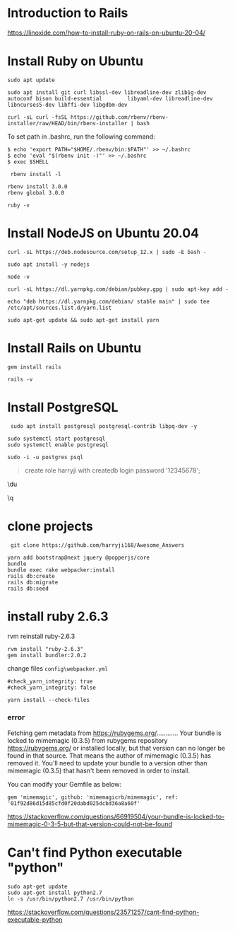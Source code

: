 # Introduction to Rails

https://linoxide.com/how-to-install-ruby-on-rails-on-ubuntu-20-04/

# Install Ruby on Ubuntu

```
sudo apt update
```
```
sudo apt install git curl libssl-dev libreadline-dev zlib1g-dev autoconf bison build-essential        libyaml-dev libreadline-dev libncurses5-dev libffi-dev libgdbm-dev
```

```
curl -sL curl -fsSL https://github.com/rbenv/rbenv-installer/raw/HEAD/bin/rbenv-installer | bash
```

To set path in .bashrc, run the following command:
```
$ echo 'export PATH="$HOME/.rbenv/bin:$PATH"' >> ~/.bashrc
$ echo 'eval "$(rbenv init -)"' >> ~/.bashrc
$ exec $SHELL
```

```
 rbenv install -l
```
```
rbenv install 3.0.0
rbenv global 3.0.0
```
```
ruby -v
```

# Install NodeJS on Ubuntu 20.04
```
curl -sL https://deb.nodesource.com/setup_12.x | sudo -E bash -
```

```
sudo apt install -y nodejs
```
```
node -v
```
```
curl -sL https://dl.yarnpkg.com/debian/pubkey.gpg | sudo apt-key add -
```
```
echo "deb https://dl.yarnpkg.com/debian/ stable main" | sudo tee /etc/apt/sources.list.d/yarn.list
```
```
sudo apt-get update && sudo apt-get install yarn
```

# Install Rails on Ubuntu

```
gem install rails
```

```
rails -v
```

# Install PostgreSQL

```
 sudo apt install postgresql postgresql-contrib libpq-dev -y
```
```
sudo systemctl start postgresql
sudo systemctl enable postgresql
```
```
sudo -i -u postgres psql
```

>create role harryji with createdb login password '12345678';


 \du

 \q

 # clone projects

``` 
 git clone https://github.com/harryji168/Awesome_Answers
 ```

```
yarn add bootstrap@next jquery @popperjs/core
bundle
bundle exec rake webpacker:install
rails db:create
rails db:migrate
rails db:seed
```

# install ruby 2.6.3

rvm reinstall ruby-2.6.3

```
rvm install "ruby-2.6.3"
gem install bundler:2.0.2
```

change files
`config\webpacker.yml`
```
#check_yarn_integrity: true
#check_yarn_integrity: false
```
```
yarn install --check-files
```

### error 
Fetching gem metadata from https://rubygems.org/............
Your bundle is locked to mimemagic (0.3.5) from rubygems repository https://rubygems.org/ or installed locally, but that version can no longer be found in that source. That means the author of mimemagic (0.3.5) has removed it.
You'll need to update your bundle to a version other than mimemagic (0.3.5) that hasn't been removed in order to install.

You can modify your Gemfile as below:
```
gem 'mimemagic', github: 'mimemagicrb/mimemagic', ref: '01f92d86d15d85cfd0f20dabd025dcbd36a8a60f'
```

https://stackoverflow.com/questions/66919504/your-bundle-is-locked-to-mimemagic-0-3-5-but-that-version-could-not-be-found


#  Can't find Python executable "python"
```
sudo apt-get update
sudo apt-get install python2.7    
ln -s /usr/bin/python2.7 /usr/bin/python 

```

https://stackoverflow.com/questions/23571257/cant-find-python-executable-python